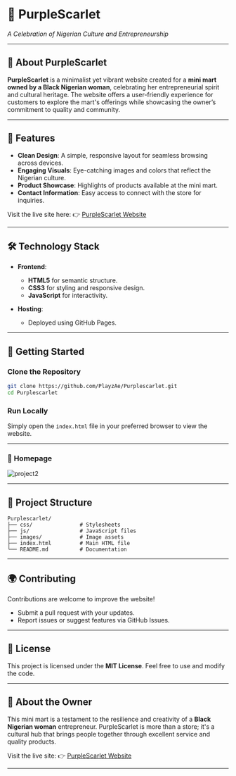 # 🌺 **PurpleScarlet**  
_A Celebration of Nigerian Culture and Entrepreneurship_

---

## 🌟 **About PurpleScarlet**

**PurpleScarlet** is a minimalist yet vibrant website created for a **mini mart owned by a Black Nigerian woman**, celebrating her entrepreneurial spirit and cultural heritage. The website offers a user-friendly experience for customers to explore the mart's offerings while showcasing the owner’s commitment to quality and community.

---

## 🎨 **Features**

- **Clean Design**: A simple, responsive layout for seamless browsing across devices.  
- **Engaging Visuals**: Eye-catching images and colors that reflect the Nigerian culture.  
- **Product Showcase**: Highlights of products available at the mini mart.  
- **Contact Information**: Easy access to connect with the store for inquiries.  

Visit the live site here: 👉 [PurpleScarlet Website](https://playzae.github.io/Purplescarlet/)  

---

## 🛠️ **Technology Stack**

- **Frontend**:  
  - **HTML5** for semantic structure.  
  - **CSS3** for styling and responsive design.  
  - **JavaScript** for interactivity.  

- **Hosting**:  
  - Deployed using GitHub Pages.

---

## 🚀 **Getting Started**

### **Clone the Repository**
```bash
git clone https://github.com/PlayzAe/Purplescarlet.git
cd Purplescarlet
```

### **Run Locally**
Simply open the `index.html` file in your preferred browser to view the website.

---



### 🏪 **Homepage**  
![project2](https://github.com/user-attachments/assets/a057d0e7-ea5c-4d91-95c3-fbcac71a2f41)

---

## 🧰 **Project Structure**

```
Purplescarlet/
├── css/               # Stylesheets
├── js/                # JavaScript files
├── images/            # Image assets
├── index.html         # Main HTML file
└── README.md          # Documentation
```

---

## 🌍 **Contributing**

Contributions are welcome to improve the website!  
- Submit a pull request with your updates.  
- Report issues or suggest features via GitHub Issues.  

---

## 📝 **License**

This project is licensed under the **MIT License**. Feel free to use and modify the code.

---

## 🌟 **About the Owner**

This mini mart is a testament to the resilience and creativity of a **Black Nigerian woman** entrepreneur. PurpleScarlet is more than a store; it's a cultural hub that brings people together through excellent service and quality products.

Visit the live site: 👉 [PurpleScarlet Website](https://playzae.github.io/Purplescarlet/)

---
```


